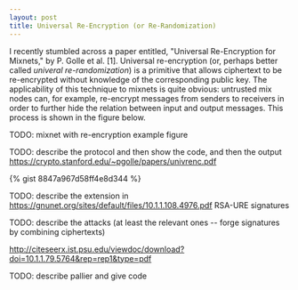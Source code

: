 ```yaml
---
layout: post
title: Universal Re-Encryption (or Re-Randomization)
---
```


I recently stumbled across a paper entitled, "Universal Re-Encryption for Mixnets,"
by P. Golle et al. [1]. Universal re-encryption (or, perhaps better called
*univeral re-randomization*) is a primitive that allows ciphertext to be re-encrypted
without knowledge of the corresponding public key. The applicability of this technique
to mixnets is quite obvious: untrusted mix nodes can, for example, re-encrypt messages
from senders to receivers in order to further hide the relation between input and output
messages. This process is shown in the figure below.

TODO: mixnet with re-encryption example figure

TODO: describe the protocol and then show the code, and then the output
https://crypto.stanford.edu/~pgolle/papers/univrenc.pdf

{% gist 8847a967d58ff4e8d344 %}

TODO: describe the extension in https://gnunet.org/sites/default/files/10.1.1.108.4976.pdf
RSA-URE signatures

TODO: describe the attacks (at least the relevant ones -- forge signatures by combining ciphertexts)

http://citeseerx.ist.psu.edu/viewdoc/download?doi=10.1.1.79.5764&rep=rep1&type=pdf

TODO: describe pallier and give code

